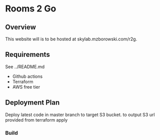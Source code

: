 # Rooms 2 Go
## Overview
This website will is to be hosted at skylab.mzborowski.com/r2g.

## Requirements
See ../README.md
- Github actions
- Terraform
- AWS free tier

## Deployment Plan


Deploy latest code in master branch to target S3 bucket.
to output S3 url provided from terraform apply

### Build


